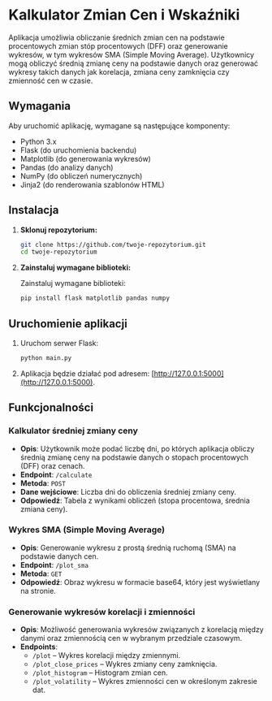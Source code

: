 # Kalkulator Zmian Cen i Wskaźniki 

Aplikacja umożliwia obliczanie średnich zmian cen na podstawie procentowych zmian stóp procentowych (DFF) oraz generowanie wykresów, w tym wykresów SMA (Simple Moving Average). Użytkownicy mogą obliczyć średnią zmianę ceny na podstawie danych oraz generować wykresy takich danych jak korelacja, zmiana ceny zamknięcia czy zmienność cen w czasie.

## Wymagania

Aby uruchomić aplikację, wymagane są następujące komponenty:

- Python 3.x
- Flask (do uruchomienia backendu)
- Matplotlib (do generowania wykresów)
- Pandas (do analizy danych)
- NumPy (do obliczeń numerycznych)
- Jinja2 (do renderowania szablonów HTML)

## Instalacja

1. **Sklonuj repozytorium:**

    ```bash
    git clone https://github.com/twoje-repozytorium.git
    cd twoje-repozytorium
    ```

2. **Zainstaluj wymagane biblioteki:**

    

    Zainstaluj wymagane biblioteki:

    ```bash
    pip install flask matplotlib pandas numpy
    ```

## Uruchomienie aplikacji

1. Uruchom serwer Flask:

    ```bash
    python main.py
    ```

2. Aplikacja będzie działać pod adresem: [http://127.0.0.1:5000](http://127.0.0.1:5000).

## Funkcjonalności

### Kalkulator średniej zmiany ceny
- **Opis**: Użytkownik może podać liczbę dni, po których aplikacja obliczy średnią zmianę ceny na podstawie danych o stopach procentowych (DFF) oraz cenach.
- **Endpoint**: `/calculate`
- **Metoda**: `POST`
- **Dane wejściowe**: Liczba dni do obliczenia średniej zmiany ceny.
- **Odpowiedź**: Tabela z wynikami obliczeń (stopa procentowa, średnia zmiana ceny).

### Wykres SMA (Simple Moving Average)
- **Opis**: Generowanie wykresu z prostą średnią ruchomą (SMA) na podstawie danych cen.
- **Endpoint**: `/plot_sma`
- **Metoda**: `GET`
- **Odpowiedź**: Obraz wykresu w formacie base64, który jest wyświetlany na stronie.

### Generowanie wykresów korelacji i zmienności
- **Opis**: Możliwość generowania wykresów związanych z korelacją między danymi oraz zmiennością cen w wybranym przedziale czasowym.
- **Endpoints**:
  - `/plot` – Wykres korelacji między zmiennymi.
  - `/plot_close_prices` – Wykres zmiany ceny zamknięcia.
  - `/plot_histogram` – Histogram zmian cen.
  - `/plot_volatility` – Wykres zmienności cen w określonym zakresie dat.
